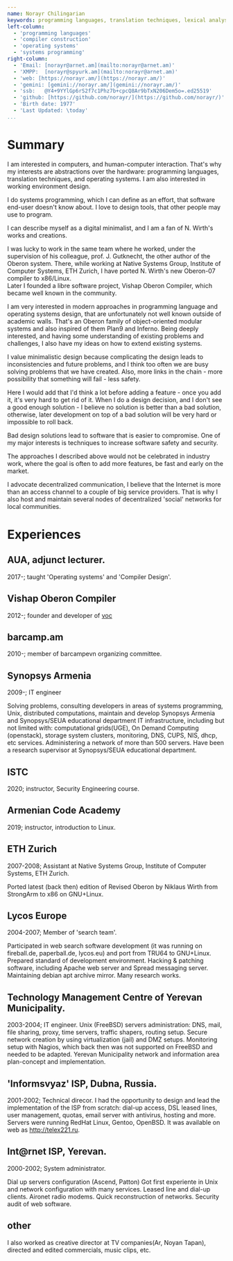 ```yaml
---
name: Norayr Chilingarian
keywords: programming languages, translation techniques, lexical analysis, syntax analysis, code generation, ebnf, syntax notation, context-free grammar, recourcsive descent parser, top-down parser, modular programming languages, module, safe programming, secure programming, machine code, operating systems design, dynamic module loading, linking, dynamic linking, oop, kernel, micro-kernel operating systems, oberon, oberon-2, native oberon, vishap oberon compiler, voc, active oberon, active objects, a2, aos, bluebottle, minix, plan9, inferno, threads, tasks, component systems, inter-process communication, package management, dependency resolution. 
left-column:
  - 'programming languages'
  - 'compiler construction'
  - 'operating systems'
  - 'systems programming'
right-column:
  - 'Email: [norayr@arnet.am](mailto:norayr@arnet.am)'
  - 'XMPP:  [norayr@spyurk.am](mailto:norayr@arnet.am)'
  - 'web: [https://norayr.am/](https://norayr.am/)'
  - 'gemini: [gemini://norayr.am/](gemini://norayr.am/)'
  - 'ssb:   @Y4+9YYlGp6rS2f7c1Phz7b+cpcQ8Ar9bTxN206Dem5o=.ed25519'
  - 'github: [https://github.com/norayr/](https://github.com/norayr/)'
  - 'Birth date: 1977'
  - 'Last Updated: \today'
...
```


# Summary

I am interested in computers, and human-computer interaction. That's why my interests are abstractions over the hardware: programming languages, translation techniques, and operating systems. I am also interested in working environment design.

I do systems programming, which I can define as an effort, that software end-user doesn't know about. I love to design tools, that other people may use to program.

I can describe myself as a digital minimalist, and I am a fan of N. Wirth's works and creations.

I was lucky to work in the same team where he worked, under the supervision of his colleague, prof. J. Gutknecht, the other author of the Oberon system. There, while working at Native Systems Group, Institute of Computer Systems, ETH Zurich, I have ported N. Wirth's new Oberon-07 compiler to x86/Linux.  
Later I founded a libre software project, Vishap Oberon Compiler, which became well known in the community.  

I am very interested in modern approaches in programming language and operating systems design, that are unfortunately not well known outside of academic walls. That's an Oberon family of object-oriented modular systems and also inspired of them Plan9 and Inferno.
Being deeply interested, and having some understanding of existing problems and challenges, I also have my ideas on how to extend existing systems.

I value minimalistic design because complicating the design leads to inconsistencies and future problems, and I think too often we are busy solving problems that we have created. Also, more links in the chain - more possibility that something will fail - less safety.

Here I would add that I'd think a lot before adding a feature - once you add it, it's very hard to get rid of it. When I do a design decision, and I don't see a good enough solution - I believe no solution is better than a bad solution, otherwise, later development on top of a bad solution will be very hard or impossible to roll back.

Bad design solutions lead to software that is easier to compromise. One of my major interests is techniques to increase software safety and security.

The approaches I described above would not be celebrated in industry work, where the goal is often to add more features, be fast and early on the market.

I advocate decentralized communication, I believe that the Internet is more than an access channel to a couple of big service providers. That is why I also host and maintain several nodes of decentralized 'social' networks for local communities.

# Experiences

## AUA, adjunct lecturer.
2017-; taught 'Operating systems' and 'Compiler Design'.

## Vishap Oberon Compiler

2012-; founder and developer of [voc](https://github.com/vishaps/voc)

## barcamp.am
2010-; member of barcampevn organizing committee.

## Synopsys Armenia

2009-; IT engineer

Solving problems, consulting developers in areas of systems programming, Unix, distributed computations, maintain and develop Synopsys Armenia and Synopsys/SEUA educational department IT infrastructure, including but not limited with: computational grids(UGE), On Demand Computing (openstack), storage system clusters, monitoring, DNS, CUPS, NIS, dhcp, etc services. Administering a network of more than 500 servers.
Have been a research supervisor at Synopsys/SEUA educational department.

## ISTC
2020; instructor, Security Engineering course.

## Armenian Code Academy
2019; instructor, introduction to Linux.

## ETH Zurich
2007-2008; Assistant at Native Systems Group, Institute of Computer Systems, ETH Zurich.

Ported latest (back then) edition of Revised Oberon by Niklaus Wirth from StrongArm to x86 on GNU+Linux.

## Lycos Europe
2004-2007; Member of 'search team'.

Participated in web search software development (it was running on fireball.de, paperball.de, lycos.eu) and port from TRU64 to GNU+Linux.
Prepared standard of development environment.
Hacking & patching software, including Apache web server and Spread messaging server.
Maintaining debian apt archive mirror.
Many research works.

## Technology Management Centre of Yerevan Municipality.

2003-2004; IT engineer.
Unix (FreeBSD) servers administration: DNS, mail, file sharing, proxy, time servers, traffic shapers, routing setup.
Secure network creation by using virtualization (jail) and DMZ setups.
Monitoring setup with Nagios, which back then was not supported on FreeBSD and needed to be adapted.
Yerevan Municipality network and information area plan-concept and implementation.

## 'Informsvyaz' ISP, Dubna, Russia.
2001-2002; Technical direcor.
I had the opportunity to design and lead the implementation of the ISP from scratch: dial-up access, DSL leased lines, user management, quotas, email server with antivirus, hosting and more.
Servers were running RedHat Linux, Gentoo, OpenBSD.
It was available on web as http://telex221.ru.

## Int@rnet ISP, Yerevan.
2000-2002; System administrator.

Dial up servers configuration (Ascend, Patton)
Got first experiente in Unix and network configuration with many services.
Leased line and dial-up clients.
Aironet radio modems.
Quick reconstruction of networks.
Security audit of web software.

## other
I also worked as creative director at TV companies(Ar, Noyan Tapan), directed and edited commercials, music clips, etc.

